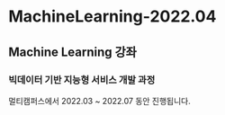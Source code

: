 # MachineLearning-2022.04

## Machine Learning 강좌

### 빅데이터 기반 지능형 서비스 개발 과정

멀티캠퍼스에서 2022.03 ~ 2022.07 동안 진행됩니다.
